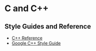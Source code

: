# C and C++

## Style Guides and Reference
- [C++ Reference](https://en.cppreference.com/w/)
- [Google C++ Style Guide](https://google.github.io/styleguide/cppguide.html)
